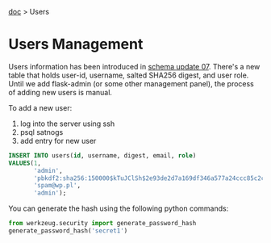 [doc](../README.md) > Users

# Users Management

Users information has been introduced in [schema update 07](../server/db/satnogs-07.psql). There's a new table that holds
user-id, username, salted SHA256 digest, and user role. Until we add flask-admin (or some other management panel), the
process of adding new users is manual.

To add a new user:

1. log into the server using ssh
2. psql satnogs
3. add entry for new user

```sql
INSERT INTO users(id, username, digest, email, role)
VALUES(1, 
       'admin', 
       'pbkdf2:sha256:150000$kTuJClSh$2e93de2d7a169df346a577a24ccc85c2cf1ff62e5a64f944a301cda76ce39c68', 
       'spam@wp.pl',
       'admin');
```

You can generate the hash using the following python commands:

```python
from werkzeug.security import generate_password_hash
generate_password_hash('secret1')
```
